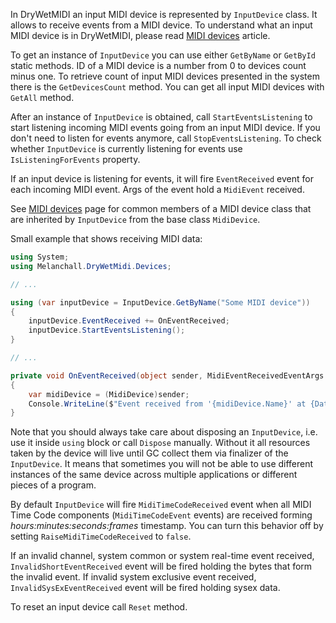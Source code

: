 In DryWetMIDI an input MIDI device is represented by `InputDevice` class. It allows to receive events from a MIDI device. To understand what an input MIDI device is in DryWetMIDI, please read [MIDI devices](MIDI-devices.md) article.

To get an instance of `InputDevice` you can use either `GetByName` or `GetById` static methods. ID of a MIDI device is a number from 0 to devices count minus one. To retrieve count of input MIDI devices presented in the system there is the `GetDevicesCount` method. You can get all input MIDI devices with `GetAll` method.

After an instance of `InputDevice` is obtained, call `StartEventsListening` to start listening incoming MIDI events going from an input MIDI device. If you don't need to listen for events anymore, call `StopEventsListening`. To check whether `InputDevice` is currently listening for events use `IsListeningForEvents` property.

If an input device is listening for events, it will fire `EventReceived` event for each incoming MIDI event. Args of the event hold a `MidiEvent` received.

See [MIDI devices](MIDI-devices.md) page for common members of a MIDI device class that are inherited by `InputDevice` from the base class `MidiDevice`.

Small example that shows receiving MIDI data:

```csharp
using System;
using Melanchall.DryWetMidi.Devices;

// ...

using (var inputDevice = InputDevice.GetByName("Some MIDI device"))
{
    inputDevice.EventReceived += OnEventReceived;
    inputDevice.StartEventsListening();
}

// ...

private void OnEventReceived(object sender, MidiEventReceivedEventArgs e)
{
    var midiDevice = (MidiDevice)sender;
    Console.WriteLine($"Event received from '{midiDevice.Name}' at {DateTime.Now}: {e.Event}");
}
```

Note that you should always take care about disposing an `InputDevice`, i.e. use it inside `using` block or call `Dispose` manually. Without it all resources taken by the device will live until GC collect them via finalizer of the `InputDevice`. It means that sometimes you will not be able to use different instances of the same device across multiple applications or different pieces of a program.

By default `InputDevice` will fire `MidiTimeCodeReceived` event when all MIDI Time Code components (`MidiTimeCodeEvent` events) are received forming _hours:minutes:seconds:frames_ timestamp. You can turn this behavior off by setting `RaiseMidiTimeCodeReceived` to `false`.

If an invalid channel, system common or system real-time event received, `InvalidShortEventReceived` event will be fired holding the bytes that form the invalid event. If invalid system exclusive event received, `InvalidSysExEventReceived` event will be fired holding sysex data.

To reset an input device call `Reset` method.